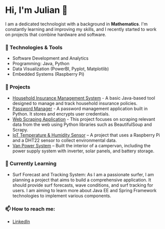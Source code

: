 # Hi, I'm Julian 👋

I am a dedicated technologist with a background in **Mathematics**. I'm constantly learning and improving my skills, and I recently started to work on projects that combine hardware and software.

### 🔧 Technologies & Tools
- Software Development and Analytics
- Programming: Java, Python
- Data Visualization (PowerBI, Pyplot, Matplotlib)
- Embedded Systems (Raspberry Pi)

### 📂 Projects
- [Household Insurance Management System](https://github.com/JuliDeri/Household_Insurance) - A basic Java-based tool designed to manage and track household insurance policies.
- [Password Manager](https://github.com/JuliDeri/Passwortmanager) - A password management application built in Python. It stores and encrypts user credentials.
- [Web Scraping Application](https://github.com/JuliDeri/WebScraper_Adresses) - This project focuses on scraping relevant data from the web using Python libraries such as BeautifulSoup and Scrapy.
- [IoT Temperature & Humidity Sensor](https://github.com/JuliDeri/Temperature_and_humidity_sensor_raspberrypi) – A project that uses a Raspberry Pi and a DHT22 sensor to collect environmental data.
- [Van Power System](https://github.com/JuliDeri/Van-power-supply-system) – Built the interior of a campervan, including the power supply system with inverter, solar panels, and battery storage.

### 🌱 Currently Learning
- Surf Forecast and Tracking System: As I am a passionate surfer, I am planning a project that aims to build a comprehensive application. It should provide surf forecasts, wave conditions, and surf tracking for users.
  I am aiming to learn more about Java EE and Spring Framework technologies to implement various components.

### 📫 How to reach me:
- [LinkedIn](https://www.linkedin.com/in/julian-deringer/)

